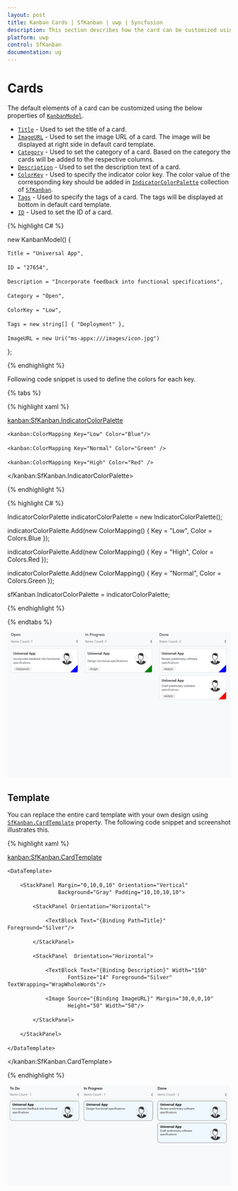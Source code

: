 ```yaml
---
layout: post
title: Kanban Cards | SfKanban | uwp | Syncfusion
description: This section describes how the card can be customized using CardTemplate. It contains how to set the IndicatorColorPalette to Kanban.
platform: uwp
control: SfKanban
documentation: ug
---
```


# Cards

The default elements of a card can be customized using the below properties of [`KanbanModel`](https://help.syncfusion.com/cr/cref_files/uwp/sfkanban/frlrfSyncfusionUIXamlKanbanKanbanModelClassTopic.html).

* [`Title`](https://help.syncfusion.com/cr/cref_files/uwp/sfkanban/frlrfSyncfusionUIXamlKanbanKanbanModelClassTitleTopic.html)         - Used to set the title of a card.
* [`ImageURL`](https://help.syncfusion.com/cr/cref_files/uwp/sfkanban/frlrfSyncfusionUIXamlKanbanKanbanModelClassImageURLTopic.html)      - Used to set the image URL of a card. The image will be displayed at right side in default card template.
* [`Category`](https://help.syncfusion.com/cr/cref_files/uwp/sfkanban/frlrfSyncfusionUIXamlKanbanKanbanModelClassCategoryTopic.html)      - Used to set the category of a card. Based on the category the cards will be added to the respective columns. 
* [`Description`](https://help.syncfusion.com/cr/cref_files/uwp/sfkanban/frlrfSyncfusionUIXamlKanbanKanbanModelClassDescriptionTopic.html)   - Used to set the description text of a card.
* [`ColorKey`](https://help.syncfusion.com/cr/cref_files/uwp/sfkanban/frlrfSyncfusionUIXamlKanbanKanbanModelClassColorKeyTopic.html)      - Used to specify the indicator color key. The color value of the corresponding key should be added in [`IndicatorColorPalette`](https://help.syncfusion.com/cr/cref_files/uwp/sfkanban/frlrfSyncfusionUIXamlKanbanIndicatorColorPaletteClassTopic.html) collection of [`SfKanban`](https://help.syncfusion.com/cr/cref_files/uwp/sfkanban/index.html#frlrfSyncfusionUIXamlKanbanSfKanbanClassTopic.html).
* [`Tags`](https://help.syncfusion.com/cr/cref_files/uwp/sfkanban/frlrfSyncfusionUIXamlKanbanKanbanModelClassTagsTopic.html)     - Used to specify the tags of a card. The tags will be displayed at bottom in default card template.
* [`ID`](https://help.syncfusion.com/cr/cref_files/uwp/sfkanban/frlrfSyncfusionUIXamlKanbanKanbanModelClassIDTopic.html)     - Used to set the ID of a card.

{% highlight C# %}

new KanbanModel()
{

    Title = "Universal App",

    ID = "27654",

    Description = "Incorporate feedback into functional specifications",

    Category = "Open",

    ColorKey = "Low",

    Tags = new string[] { "Deployment" },

    ImageURL = new Uri("ms-appx:///images/icon.jpg")
};


{% endhighlight %}

Following code snippet is used to define the colors for each key.

{% tabs %}

{% highlight xaml %}

<kanban:SfKanban.IndicatorColorPalette>

    <kanban:ColorMapping Key="Low" Color="Blue"/>

    <kanban:ColorMapping Key="Normal" Color="Green" />

    <kanban:ColorMapping Key="High" Color="Red" />

</kanban:SfKanban.IndicatorColorPalette>

{% endhighlight %}

{% highlight C# %}

IndicatorColorPalette indicatorColorPalette = new IndicatorColorPalette();

indicatorColorPalette.Add(new ColorMapping() { Key = "Low", Color = Colors.Blue });

indicatorColorPalette.Add(new ColorMapping() { Key = "High", Color = Colors.Red });

indicatorColorPalette.Add(new ColorMapping() { Key = "Normal", Color = Colors.Green });

sfKanban.IndicatorColorPalette = indicatorColorPalette;

{% endhighlight %}

{% endtabs %}

![](SfKanban_images/CardCustomization.png)

## Template

You can replace the entire card template with your own design using [`SfKanban.CardTemplate`](https://help.syncfusion.com/cr/cref_files/uwp/sfkanban/frlrfSyncfusionUIXamlKanbanSfKanbanClassCardTemplateTopic.html) property. The following code snippet and screenshot illustrates this.

{% highlight xaml %}

<kanban:SfKanban.CardTemplate>
    
    <DataTemplate>
        
        <StackPanel Margin="0,10,0,10" Orientation="Vertical"
                    Background="Gray" Padding="10,10,10,10">

            <StackPanel Orientation="Horizontal">

                <TextBlock Text="{Binding Path=Title}" Foreground="Silver"/>

            </StackPanel>

            <StackPanel  Orientation="Horizontal">

                <TextBlock Text="{Binding Description}" Width="150"
                       FontSize="14" Foreground="Silver" TextWrapping="WrapWholeWords"/>
                
                <Image Source="{Binding ImageURL}" Margin="30,0,0,10"
                       Height="50" Width="50"/>

            </StackPanel>

        </StackPanel>
        
    </DataTemplate>
    
</kanban:SfKanban.CardTemplate>


{% endhighlight %}


![](SfKanban_images/CardTemplate.png)